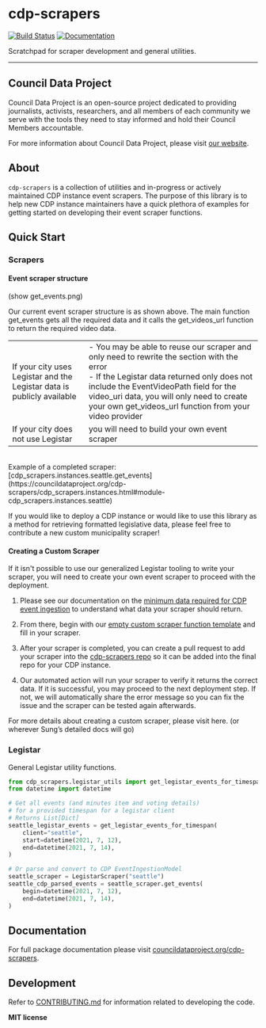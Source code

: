 # cdp-scrapers

[![Build Status](https://github.com/CouncilDataProject/cdp-scrapers/workflows/Build%20Main/badge.svg)](https://github.com/CouncilDataProject/cdp-scrapers/actions)
[![Documentation](https://github.com/CouncilDataProject/cdp-scrapers/workflows/Documentation/badge.svg)](https://CouncilDataProject.github.io/cdp-scrapers/)

Scratchpad for scraper development and general utilities.

---

## Council Data Project

Council Data Project is an open-source project dedicated to providing journalists,
activists, researchers, and all members of each community we serve with the tools they
need to stay informed and hold their Council Members accountable.

For more information about Council Data Project, please visit
[our website](https://councildataproject.org/).

## About

`cdp-scrapers` is a collection of utilities and in-progress or actively maintained
CDP instance event scrapers. The purpose of this library is to help new CDP instance
maintainers have a quick plethora of examples for getting started on developing their
event scraper functions.

## Quick Start

### Scrapers

#### Event scraper structure

(show get_events.png)
<!-- ![get_events](./docs/_static/get_events.png) -->

Our current event scraper structure is as shown above. The main function get_events 
gets all the required data and it calls the get_videos_url function to return the 
required video data.

<table>
    <tr>
        <td>
            If your city uses Legistar and the Legistar data is publicly available
        </td>
        <td>
            - You may be able to reuse our scraper and only need to rewrite the section 
            with the error<br>
            - If the Legistar data returned only does not include the EventVideoPath 
            field for the video_uri data, you will only need to create your own 
            get_videos_url function from your video provider
        </td>
    </tr>
    <tr>
        <td>
            If your city does not use Legistar
        </td>
        <td>
            you will need to build your own event scraper
        </td>
    </tr>
</table>

<br>
Example of a completed scraper: [cdp_scrapers.instances.seattle.get_events](https://councildataproject.org/cdp-scrapers/cdp_scrapers.instances.html#module-cdp_scrapers.instances.seattle)

If you would like to deploy a CDP instance or would like to use this library as a method for retrieving formatted legislative data, please feel free to contribute a new custom municipality scraper!

#### Creating a Custom Scraper

If it isn't possible to use our generalized Legistar tooling to write your scraper, you will need to create your own event scraper to proceed with the deployment.

1. Please see our documentation on the 
[minimum data required for CDP event ingestion](https://councildataproject.org/cdp-backend/ingestion_models.html) to understand what 
data your scraper should return.

2. From there, begin with our 
[empty custom scraper function template](https://councildataproject.org/cdp-scrapers/_modules/cdp_scrapers/instances/empty.html#get_events) 
and fill in your scraper.

3. After your scraper is completed, you can create a pull request to add your scraper 
into the [cdp-scrapers repo](https://github.com/CouncilDataProject/cdp-scrapers) 
so it can be added into the final repo for your CDP instance.

4. Our automated action will run your scraper to verify it returns the correct data. 
If it is successful, you may proceed to the next deployment step. If not, we will 
automatically share the error message so you can fix the issue and the scraper can be 
tested again afterwards.

For more details about creating a custom scraper, please visit here. (or wherever Sung’s detailed docs will go)

### Legistar

General Legistar utility functions.

```python
from cdp_scrapers.legistar_utils import get_legistar_events_for_timespan, LegistarScraper
from datetime import datetime

# Get all events (and minutes item and voting details)
# for a provided timespan for a legistar client
# Returns List[Dict]
seattle_legistar_events = get_legistar_events_for_timespan(
    client="seattle",
    start=datetime(2021, 7, 12),
    end=datetime(2021, 7, 14),
)

# Or parse and convert to CDP EventIngestionModel
seattle_scraper = LegistarScraper("seattle")
seattle_cdp_parsed_events = seattle_scraper.get_events(
    begin=datetime(2021, 7, 12),
    end=datetime(2021, 7, 14),
)
```

## Documentation

For full package documentation please visit [councildataproject.org/cdp-scrapers](https://councildataproject.org/cdp-scrapers).

## Development

Refer to [CONTRIBUTING.md](CONTRIBUTING.md) for information related to developing the code.

**MIT license**

